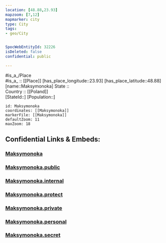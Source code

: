 ```yaml
---
location: [48.88,23.93] 
mapzoom: [7,12] 
mapmarker: city 
type: City
tags:
- geo/City


SpocWebEntityId: 32226
isDeleted: false
confidential: public

---
```

#is_a_/Place  
#is_a_ :: [[Place]] 
[has_place_longitude::23.93] 
[has_place_latitude::48.88] 
[name::Maksymonoka] 
State ::  
Country :: [[Poland]]  
[StateId::] 
[Population::] 



```leaflet
id: Maksymonoka
coordinates: [[Maksymonoka]] 
markerFile: [[Maksymonoka]] 
defaultZoom: 11 
maxZoom: 18
```


## Confidential Links & Embeds: 

### [Maksymonoka](/_Standards/Earth/Continent/Europe/Europe~East/Ukraine/Regions~Ukraine/Ivano-Frankivs'k/City/Maksymonoka.md) 

### [Maksymonoka.public](/_public/Earth/Continent/Europe/Europe~East/Ukraine/Regions~Ukraine/Ivano-Frankivs'k/City/Maksymonoka.public.md) 

### [Maksymonoka.internal](/_internal/Earth/Continent/Europe/Europe~East/Ukraine/Regions~Ukraine/Ivano-Frankivs'k/City/Maksymonoka.internal.md) 

### [Maksymonoka.protect](/_protect/Earth/Continent/Europe/Europe~East/Ukraine/Regions~Ukraine/Ivano-Frankivs'k/City/Maksymonoka.protect.md) 

### [Maksymonoka.private](/_private/Earth/Continent/Europe/Europe~East/Ukraine/Regions~Ukraine/Ivano-Frankivs'k/City/Maksymonoka.private.md) 

### [Maksymonoka.personal](/_personal/Earth/Continent/Europe/Europe~East/Ukraine/Regions~Ukraine/Ivano-Frankivs'k/City/Maksymonoka.personal.md) 

### [Maksymonoka.secret](/_secret/Earth/Continent/Europe/Europe~East/Ukraine/Regions~Ukraine/Ivano-Frankivs'k/City/Maksymonoka.secret.md)

